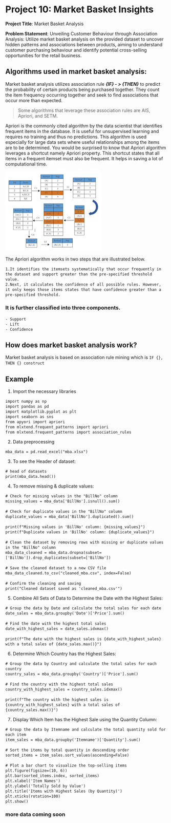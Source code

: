 # Project 10: Market Basket Insights

**Project Title**: Market Basket Analysis

**Problem Statement**: Unveiling Customer Behaviour through Association Analysis: Utilize market basket analysis on the provided dataset to uncover hidden patterns and associations between products, aiming to understand customer purchasing behaviour and identify potential cross-selling opportunities for the retail business.

## Algorithms used in market basket analysis:

Market basket analysis utilizes association rule ***{IF} - > {THEN}*** to predict the probability of certain products being purchased together. They count the item frequency occurring together and seek to find associations that occur more than expected.

> Some algorithms that leverage these association rules are AIS, Apriori, and SETM.

Apriori is the commonly cited algorithm by the data scientist that identifies frequent items in the database. It is useful for unsupervised learning and requires no training and thus no predictions. This algorithm is used especially for large data sets where useful relationships among the items are to be determined.
You would be surprised to know that Apriori algorithm leverages a shortcut namely Apriori property. This shortcut states that all items in a frequent itemset must also be frequent. It helps in saving a lot of computational time.

<img src="img/Example-of-the-apriori-algorithm.png" width="300" />

The Apriori algorithm works in two steps that are illustrated below.

```
1.It identifies the itemsets systematically that occur frequently in the dataset and support greater than the pre-specified threshold value.
2.Next, it calculates the confidence of all possible rules. However, it only keeps those items states that have confidence greater than a pre-specified threshold.
```
### It is further classified into three components.
```
- Support
- Lift
- Confidence
```
## How does market basket analysis work?

Market basket analysis is based on association rule mining which is ```IF {}, THEN {} construct```

## Example

1. Import the necessary libraries

```
import numpy as np
import pandas as pd
import matplotlib.pyplot as plt
import seaborn as sns
from apyori import apriori
from mlxtend.frequent_patterns import apriori
from mlxtend.frequent_patterns import association_rules
```

2. Data preprocessing

```
mba_data = pd.read_excel("mba.xlsx")
```

3. To see the Header of dataset:
   
```
# head of datasets
print(mba_data.head())
```

4. To remove missing & duplicate values:

```
# Check for missing values in the "BillNo" column
missing_values = mba_data['BillNo'].isnull().sum()

# Check for duplicate values in the "BillNo" column
duplicate_values = mba_data['BillNo'].duplicated().sum()

print(f"Missing values in 'BillNo' column: {missing_values}")
print(f"Duplicate values in 'BillNo' column: {duplicate_values}")

# Clean the dataset by removing rows with missing or duplicate values in the "BillNo" column
mba_data_cleaned = mba_data.dropna(subset=['BillNo']).drop_duplicates(subset=['BillNo'])

# Save the cleaned dataset to a new CSV file
mba_data_cleaned.to_csv("cleaned_mba.csv", index=False)

# Confirm the cleaning and saving
print("Cleaned dataset saved as 'cleaned_mba.csv'")
```

5. Combine All Sets of Data to Determine the Date with the Highest Sales:

```
# Group the data by Date and calculate the total sales for each date
date_sales = mba_data.groupby('Date')['Price'].sum()

# Find the date with the highest total sales
date_with_highest_sales = date_sales.idxmax()

print(f"The date with the highest sales is {date_with_highest_sales} with a total sales of {date_sales.max()}")
```

6. Determine Which Country has the Highest Sales:

```
# Group the data by Country and calculate the total sales for each country
country_sales = mba_data.groupby('Country')['Price'].sum()

# Find the country with the highest total sales
country_with_highest_sales = country_sales.idxmax()

print(f"The country with the highest sales is {country_with_highest_sales} with a total sales of {country_sales.max()}")
```

7. Display Which Item has the Highest Sale using the Quantity Column:

```
# Group the data by Itemname and calculate the total quantity sold for each item
item_sales = mba_data.groupby('Itemname')['Quantity'].sum()

# Sort the items by total quantity in descending order
sorted_items = item_sales.sort_values(ascending=False)

# Plot a bar chart to visualize the top-selling items
plt.figure(figsize=(10, 6))
plt.bar(sorted_items.index, sorted_items)
plt.xlabel('Item Names')
plt.ylabel('Totally Sold by Value')
plt.title('Items with Highest Sales (by Quantity)')
plt.xticks(rotation=100)
plt.show()
```

### more data coming soon

